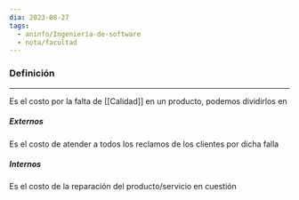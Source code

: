 ```yaml
---
dia: 2023-08-27
tags:
  - aninfo/Ingeniería-de-software
  - nota/facultad
---
```

### Definición
---
Es el costo por la falta de [[Calidad]] en un producto, podemos dividirlos en 

##### Externos
Es el costo de atender a todos los reclamos de los clientes por dicha falla

##### Internos
Es el costo de la reparación del producto/servicio en cuestión